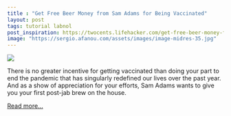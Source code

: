 ```yaml
---
title : "Get Free Beer Money from Sam Adams for Being Vaccinated"
layout: post
tags: tutorial labnol
post_inspiration: https://twocents.lifehacker.com/get-free-beer-money-from-sam-adams-for-being-vaccinated-1846664278
image: "https://sergio.afanou.com/assets/images/image-midres-35.jpg"
---
```


<img src="https://i.kinja-img.com/gawker-media/image/upload/s--CgYvGb9k--/c_fit,fl_progressive,q_80,w_636/o8kewgsiu0i9touior6o.jpg" /><p>There is no greater incentive for getting vaccinated than doing your part to end the pandemic that has singularly redefined our lives over the past year. And as a show of appreciation for your efforts, Sam Adams wants to give you your first post-jab brew on the house.<br></p><p><a href="https://twocents.lifehacker.com/get-free-beer-money-from-sam-adams-for-being-vaccinated-1846664278">Read more...</a></p>